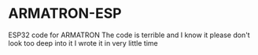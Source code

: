# ARMATRON-ESP
ESP32 code for ARMATRON
The code is terrible and I know it please don't look too deep into it I wrote it in very little time
